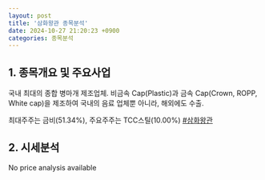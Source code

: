 ```yaml
---
layout: post
title: '삼화왕관 종목분석'
date: 2024-10-27 21:20:23 +0900
categories: 종목분석
---
```


## 1. 종목개요 및 주요사업

국내 최대의 종합 병마개 제조업체. 비금속 Cap(Plastic)과 금속 Cap(Crown, ROPP, White cap)을 제조하여 국내의 음료 업체뿐 아니라, 해외에도 수출. 

최대주주는 금비(51.34%), 주요주주는 TCC스틸(10.00%)
[#삼화왕관](#)

## 2. 시세분석

No price analysis available
